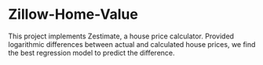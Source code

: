 # Zillow-Home-Value
This project implements Zestimate, a house price calculator. Provided logarithmic differences between actual and calculated house prices, we find the best regression model to predict the difference.
